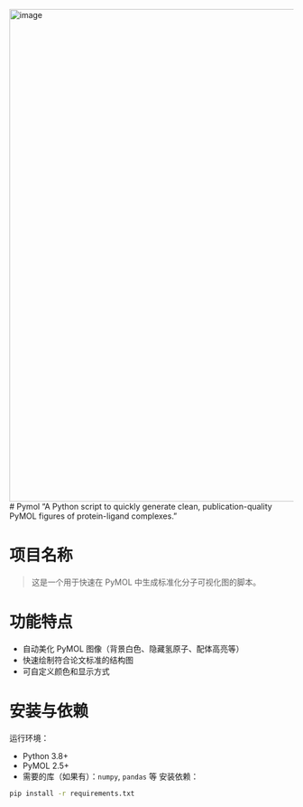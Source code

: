 <img width="1782" height="872" alt="image" src="https://github.com/user-attachments/assets/8831af19-9b0e-4b25-b600-1a0016c06da7" /># Pymol
“A Python script to quickly generate clean, publication-quality PyMOL figures of protein-ligand complexes.”
# 项目名称
> 这是一个用于快速在 PyMOL 中生成标准化分子可视化图的脚本。
# 功能特点
- 自动美化 PyMOL 图像（背景白色、隐藏氢原子、配体高亮等）
- 快速绘制符合论文标准的结构图
- 可自定义颜色和显示方式
# 安装与依赖
运行环境：
- Python 3.8+
- PyMOL 2.5+
- 需要的库（如果有）：`numpy`, `pandas` 等
安装依赖：
```bash
pip install -r requirements.txt

